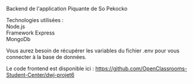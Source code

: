 Backend de l'application Piquante de So Pekocko

Technologies utilisées :<br>
Node.js<br>
Framework Express<br>
MongoDb

Vous aurez besoin de récupérer les variables du fichier .env pour vous connecter à la base de données.

Le code frontend est disponible ici :
https://github.com/OpenClassrooms-Student-Center/dwj-projet6
